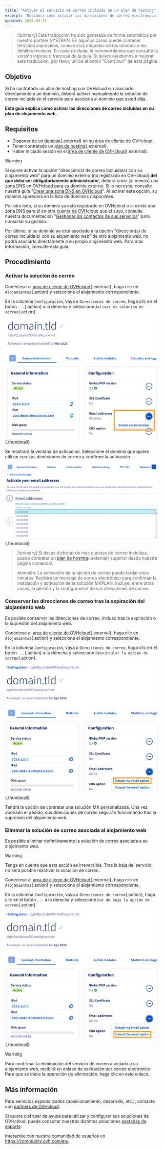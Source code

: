 ```yaml
---
title: "Activar el servicio de correo incluido en un plan de hosting"
excerpt: "Descubra cómo activar las direcciones de correo electrónico incluidas en un plan de alojamiento web"
updated: 2024-03-21
---
```


> [!primary]
> Esta traducción ha sido generada de forma automática por nuestro partner SYSTRAN. En algunos casos puede contener términos imprecisos, como en las etiquetas de los botones o los detalles técnicos. En caso de duda, le recomendamos que consulte la versión inglesa o francesa de la guía. Si quiere ayudarnos a mejorar esta traducción, por favor, utilice el botón "Contribuir" de esta página.
>

## Objetivo

Si ha contratado un plan de hosting con OVHcloud sin asociarlo directamente a un dominio, deberá activar manualmente la solución de correo incluida en el servicio para asociarla al dominio que usted elija.

**Esta guía explica cómo activar las direcciones de correo incluidas en su plan de alojamiento web.**

## Requisitos

- Disponer de un [dominio](https://www.ovhcloud.com/es/domains/){.external} en su área de cliente de OVHcloud.
- Tener contratado un [plan de hosting](https://www.ovhcloud.com/es/web-hosting/){.external}.
- Haber iniciado sesión en el [área de cliente de OVHcloud](https://ca.ovh.com/auth/?action=gotomanager&from=https://www.ovh.com/world/&ovhSubsidiary=ws){.external}.

> [!warning]
>
> Si quiere activar la opción "dirección(s) de correo incluida(s) con su alojamiento web" para un dominio externo (no registrado en OVHcloud) **del que deba ser obligatoriamente administrador**, deberá crear (al menos) una zona DNS en OVHcloud para su dominio externo. Si lo necesita, consulte nuestra guía "[Crear una zona DNS en OVHcloud](/pages/web_cloud/domains/dns_zone_create)". Al activar esta opción, su dominio aparecerá en la lista de dominios disponibles.
>
> Por otro lado, si su dominio ya está registrado en OVHcloud o si existe una zona DNS para él en otra [cuenta de OVHcloud](https://ca.ovh.com/auth/?action=gotomanager&from=https://www.ovh.com/world/&ovhSubsidiary=ws) que el suyo, consulte nuestra documentación "[Gestionar los contactos de sus servicios](/pages/account_and_service_management/account_information/managing_contacts)" para consultar su gestión.
>
> Por último, si su dominio ya está asociado a la opción "dirección(s) de correo incluida(s) con su alojamiento web" de otro alojamiento web, no podrá asociarlo directamente a su propio alojamiento web. Para más información, consulte esta guía.
>

## Procedimiento

### Activar la solución de correo

Conéctese al [área de cliente de OVHcloud](https://ca.ovh.com/auth/?action=gotomanager&from=https://www.ovh.com/world/&ovhSubsidiary=ws){.external}, haga clic en `Alojamientos`{.action} y seleccione el alojamiento correspondiente.

En la columna `Configuración`, vaya a `Direcciones de correo`, haga clic en el botón `...`{.action} a la derecha y seleccione `Activar mi solución de correo`{.action}.

![Activar el correo](images/enable-email-included-webhosting.png){.thumbnail}

Se mostrará la ventana de activación. Seleccione el dominio que quiere utilizar con sus direcciones de correo y confirme la activación.

![Activar el correo](images/order-activate-email-included-webhosting-step-1.png){.thumbnail}

> [!primary]
> Si desea disfrutar de más cuentas de correo incluidas, puede contratar un [plan de hosting](https://www.ovhcloud.com/es/web-hosting/){.external} superior desde nuestra página comercial.
>
> Atención: La activación de la opción de correo puede tardar unos minutos. Recibirá un mensaje de correo electrónico para confirmar la instalación y activación de la solución MXPLAN. Incluye, entre otras cosas, la gestión y la configuración de sus direcciones de correo.
>

### Conservar las direcciones de correo tras la expiración del alojamiento web

Es posible conservar las direcciones de correo, incluso tras la expiración o la supresión del alojamiento web.

Conéctese al [área de cliente de OVHcloud](https://ca.ovh.com/auth/?action=gotomanager&from=https://www.ovh.com/world/&ovhSubsidiary=ws){.external}, haga clic en `Alojamientos`{.action} y seleccione el alojamiento correspondiente.

En la columna `Configuración`, vaya a `Direcciones de correo`, haga clic en el botón `...`{.action} a la derecha y seleccione `Desvincular la opción de correo`{.action}.

![Desvincular el correo](images/detach-email-included-webhosting.png){.thumbnail}

Tendrá la opción de contratar una solución MX personalizada. Una vez abonado el pedido, sus direcciones de correo seguirán funcionando tras la supresión del alojamiento web.
 
### Eliminar la solución de correo asociada al alojamiento web

Es posible eliminar definitivamente la solución de correo asociada a su alojamiento web.

> [!warning]
>
> Tenga en cuenta que esta acción es irreversible. Tras la baja del servicio, no será posible reactivar la solución de correo.

Conéctese al [área de cliente de OVHcloud](https://ca.ovh.com/auth/?action=gotomanager&from=https://www.ovh.com/world/&ovhSubsidiary=ws){.external}, haga clic en `Alojamientos`{.action} y seleccione el alojamiento correspondiente.

En la columna `Configuración`, vaya a `Direcciones de correo`{.action}, haga clic en el botón `...` a la derecha y seleccione `Dar de baja la opción de correo`{.action}.

![Dar de baja el correo](images/cancel-email-included-webhosting.png){.thumbnail}

> [!warning]
>
> Para confirmar la eliminación del servicio de correo asociado a su alojamiento web, recibirá un enlace de validación por correo electrónico. Para que se inicie la operación de eliminación, haga clic en este enlace.

## Más información

Para servicios especializados (posicionamiento, desarrollo, etc.), contacte con [partners de OVHcloud](https://partner.ovhcloud.com/es/directory/).

Si quiere disfrutar de ayuda para utilizar y configurar sus soluciones de OVHcloud, puede consultar nuestras distintas soluciones [pestañas de soporte](/links/support).

Interactúe con nuestra comunidad de usuarios en <https://community.ovh.com/en/>.